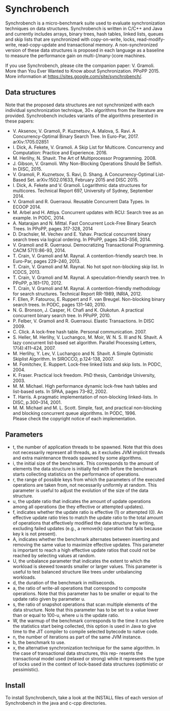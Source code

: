 Synchrobench
============
Synchrobench is a micro-benchmark suite used to evaluate synchronization 
techniques on data structures. Synchrobench is written in C/C++ and Java and
currently includes arrays, binary trees, hash tables, linked lists, queues and
skip lists that are synchronized with copy-on-write, locks, read-modify-write, 
read-copy-update and transactional memory. A non-synchronized version of these 
data structures is proposed in each language as a baseline to measure the 
performance gain on multi-(/many-)core machines.

If you use Synchrobench, please cite the companion paper: 
V. Gramoli. More than You Ever Wanted to Know about Synchronization. PPoPP 2015. More information at https://sites.google.com/site/synchrobench/.

Data structures
---------------
Note that the proposed data structures are not synchronized with each individual
synchronization technique, 30+ algorithms from the literature are provided.
Synchrobench includes variants of the algorithms presented in these papers:
 - V. Aksenov, V. Gramoli, P. Kuznetsov, A. Malova, S. Ravi. A Concurrency-Optimal Binary Search Tree.
   In Euro-Par, 2017. arXiv:1705.02851
 - I. Dick, A. Fekete, V. Gramoli. A Skip List for Multicore. Concurrency and Computation: Practice and Experience. 2016.
 - M. Herlihy, N. Shavit. The Art of Multiprocessor Programming. 2008.
 - J. Gibson, V. Gramoli. Why Non-Blocking Operations Should Be
   Selfish. In DISC, 2015.
 - V. Gramoli, P. Kuznetsov, S. Ravi, D. Shang. A Concurrency-Optimal 
   List-Based Set. arXiv:1502.01633, February 2015 and DISC 2015.
 - I. Dick, A. Fekete and V. Gramoli. Logarithmic data structures for
   multicores. Technical Report 697, University of Sydney, September
   2014.
 - V. Gramoli and R. Guerraoui. Reusable Concurrent Data Types. In ECOOP 2014.
 - M. Arbel and H. Attiya. Concurrent updates with RCU: Search tree as
   an example. In PODC, 2014.
 - A. Natarajan and N. Mittal. Fast Concurrent Lock-Free Binary Search Trees.
   In PPoPP, pages 317-328, 2014
 - D. Drachsler, M. Vechev and E. Yahav. Practical concurrent binary search 
   trees via logical ordering. In PPoPP, pages 343–356, 2014.
 - V. Gramoli and R. Guerraoui. Democratizing Transactional Programming. CACM 
   57(1):86-93, 2014.
 - T. Crain, V. Gramoli and M. Raynal. A contention-friendly search tree. In 
   Euro-Par, pages 229–240, 2013.
 - T. Crain, V. Gramoli and M. Raynal. No hot spot non-blocking skip list. In 
   ICDCS, 2013.
 - T. Crain, V. Gramoli and M. Raynal. A speculation-friendly search tree. In 
   PPoPP, p.161–170, 2012.
 - T. Crain, V. Gramoli and M. Raynal. A contention-friendly methodology for 
   search structures. Technical Report RR-1989, INRIA, 2012.
 - F. Ellen, P. Fatourou, E. Ruppert and F. van Breugel. Non-blocking binary 
   search trees. In PODC, pages 131–140, 2010.
 - N. G. Bronson, J. Casper, H. Chafi and K. Olukotun. A practical 
   concurrent binary search tree. In PPoPP, 2010.
 - P. Felber, V. Gramoli and R. Guerraoui. Elastic Transactions. In DISC 2009.
 - C. Click. A lock-free hash table. Personal communication. 2007.
 - S. Heller, M. Herlihy, V. Luchangco, M. Moir, W. N. S. III and N. Shavit. A 
   lazy concurrent list-based set algorithm. Parallel Processing Letters, 
   17(4):411–424, 2007.     
 - M. Herlihy, Y. Lev, V. Luchangco and N. Shavit. A Simple 
   Optimistic Skiplist Algorithm. In SIROCCO, p.124-138, 2007.
 - M. Fomitchev, E. Ruppert. Lock-free linked lists and skip lists. In PODC,
   2004.
 - K. Fraser. Practical lock freedom. PhD thesis, Cambridge University, 2003.
 - M. M. Michael. High performance dynamic lock-free hash tables and
   list-based sets. In SPAA, pages 73–82, 2002.
 - T. Harris. A pragmatic implementation of non-blocking linked-lists. In DISC, 
   p.300–314, 2001.  
 - M. M. Michael and M. L. Scott. Simple, fast, and practical non-blocking and 
   blocking concurrent queue algorithms. In PODC, 1996.  
Please check the copyright notice of each implementation.

Parameters
---------
 - t, the number of application threads to be spawned. Note that this does not necessarily represent all threads, as it excludes JVM implicit threads and extra maintenance threads spawned by some algorithms.
 - i, the initial size of the benchmark. This corresponds to the amount of elements the data structure is initially fed with before the benchmark starts collecting statistics on the performance of operations.
 - r, the range of possible keys from which the parameters of the executed operations are taken from, not necessarily uniformly at random. This parameter is useful to adjust the evolution of the size of the data structure.
 - u, the update ratio that indicates the amount of update operations among all operations (be they effective or attempted updates).
 - f, indicates whether the update ratio is effective (1) or attempted (0). An effective update ratio tries to match the update ratio to the total amount of operations that effectively modified the data structure by writing, excluding failed updates (e.g., a remove(k) operation that fails because key k is not present).
 - A, indicates whether the benchmark alternates between inserting and removing the same value to maximize effective updates. This parameter is important to reach a high effective update ratios that could not be reached by selecting values at random.
 - U, the unbalance parameter that indicates the extent to which the workload is skewed towards smaller or larger values. This parameter is useful to test balanced structure like trees under unbalancing workloads.
 - d, the duration of the benchmark in milliseconds.
 - a, the ratio of write-all operations that correspond to composite operations. Note that this parameter has to be smaller or equal to the update ratio given by parameter u.
 - s, the ratio of snapshot operations that scan multiple elements of the data structure. Note that this parameter has to be set to a value lower than or equal to 100-u, where u is the update ratio.
 - W, the warmup of the benchmark corresponds to the time it runs before the statistics start being collected, this option is used in Java to give time to the JIT compiler to compile selected bytecode to native code.
 - n, the number of iterations as part of the same JVM instance.
 - b, the benchmark to use.
 - x, the alternative synchronization technique for the same algorithm. In the case of transactional data structures, this rep- resents the transactional model used (relaxed or strong) while it represents the type of locks used in the context of lock-based data structures (optimistic or pessimistic). 

Install
-------
To install Synchrobench, take a look at the INSTALL files of each version of Synchrobench in the java and c-cpp directories.
